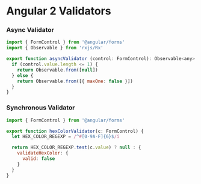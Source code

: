 # Angular 2 Validators

### Async Validator

```javascript
import { FormControl } from '@angular/forms'
import { Observable } from 'rxjs/Rx'

export function asyncValidator (control: FormControl): Observable<any> {
  if (control.value.length <= 1) {
    return Observable.from([null])
  } else {
    return Observable.from([{ maxOne: false }])
  }
}
```

### Synchronous Validator

```javascript
import { FormControl } from '@angular/forms'

export function hexColorValidator(c: FormControl) {
  let HEX_COLOR_REGEXP = /^#[0-9A-F]{6}$/i

  return HEX_COLOR_REGEXP.test(c.value) ? null : {
    validateHexColor: {
      valid: false
    }
  }
}
```